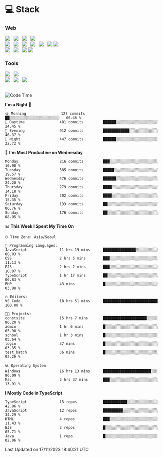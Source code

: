 <h1>💻 Stack</h1>
<div>
 <h3>Web</h3>
 <!-- badge : https://shields.io/ -->
 <!-- icon : https://simpleicons.org/?q=Get -->
 <img src="https://img.shields.io/badge/HTML5-e74c3c?style=flat-square&logo=HTML5&logoColor=white"/> &nbsp 
 <img src="https://img.shields.io/badge/CSS3-0A84FF?style=flat-square&logo=CSS3&logoColor=white"/> &nbsp 
 <img src="https://img.shields.io/badge/JavaScript-FFCD11?style=flat-square&logo=JavaScript&logoColor=white"/> &nbsp 
 <img src="https://img.shields.io/badge/TypeScript-3075C0?style=flat-square&logo=TypeScript&logoColor=white"/>
 <br/>
 <img src="https://img.shields.io/badge/Next-000000?style=flat-square&logo=nextdotjs&logoColor=white"/> &nbsp 
 <img src="https://img.shields.io/badge/React-00BCF6?style=flat-square&logo=React&logoColor=white"/> &nbsp 
 <img src="https://img.shields.io/badge/Redux-764ABC?style=flat-square&logo=Redux&logoColor=white"/> &nbsp
 <img src="https://img.shields.io/badge/Recoil-3578E5?style=flat-square&logo=recoil&logoColor=white"/> &nbsp
 <img src="https://img.shields.io/badge/React-Query-FF4154?style=flat-square&logo=reactquery&logoColor=white"/> &nbsp 
 <img src="https://img.shields.io/badge/styled%2Dcomponents-DB7093?style=flat-square&logo=styled%2Dcomponents&logoColor=white"/>
 <img src="https://img.shields.io/badge/CSS Modules-000000?style=flat-square&logo=CSS Modules&logoColor=white"/> &nbsp 
 <br/>
 <img src="https://img.shields.io/badge/Node-339933?style=flat-square&logo=Node.js&logoColor=white"/> &nbsp 
 <img src="https://img.shields.io/badge/Express-000000?style=flat-square&logo=Express&logoColor=white"/> &nbsp 
 <img src="https://img.shields.io/badge/MongoDB-47A248?style=flat-square&logo=MongoDB&logoColor=white"/>
 <img src="https://img.shields.io/badge/MariaDB-003545?style=flat-square&logo=mariadb&logoColor=white"/>
 
 <h3>Tools</h3>
 <img src="https://img.shields.io/badge/Visual Studio Code-007ACC?style=flat-square&logo=Visual Studio Code&logoColor=white"/> &nbsp 
 <img src="https://img.shields.io/badge/Postman-FF6C37?style=flat-square&logo=Postman&logoColor=white"/> &nbsp
 <br>
 <img src="https://img.shields.io/badge/Adobe Photoshop-31A8FF?style=flat-square&logo=Adobe Photoshop&logoColor=white"/> &nbsp 
 <img src="https://img.shields.io/badge/Adobe Illustrator-FF9A00?style=flat-square&logo=Adobe Illustrator&logoColor=white"/> &nbsp 
 <img src="https://img.shields.io/badge/Figma-F24E1E?style=flat-square&logo=Figma&logoColor=white"/> &nbsp
</div>

<br>

<!--START_SECTION:waka-->
![Code Time](http://img.shields.io/badge/Code%20Time-640%20hrs%2053%20mins-blue)

**I'm a Night 🦉** 

```text
🌞 Morning                127 commits         ██░░░░░░░░░░░░░░░░░░░░░░░   06.46 % 
🌆 Daytime                481 commits         ██████░░░░░░░░░░░░░░░░░░░   24.45 % 
🌃 Evening                912 commits         ████████████░░░░░░░░░░░░░   46.37 % 
🌙 Night                  447 commits         ██████░░░░░░░░░░░░░░░░░░░   22.72 % 
```
📅 **I'm Most Productive on Wednesday** 

```text
Monday                   216 commits         ███░░░░░░░░░░░░░░░░░░░░░░   10.98 % 
Tuesday                  385 commits         █████░░░░░░░░░░░░░░░░░░░░   19.57 % 
Wednesday                476 commits         ██████░░░░░░░░░░░░░░░░░░░   24.20 % 
Thursday                 279 commits         ████░░░░░░░░░░░░░░░░░░░░░   14.18 % 
Friday                   302 commits         ████░░░░░░░░░░░░░░░░░░░░░   15.35 % 
Saturday                 133 commits         ██░░░░░░░░░░░░░░░░░░░░░░░   06.76 % 
Sunday                   176 commits         ██░░░░░░░░░░░░░░░░░░░░░░░   08.95 % 
```


📊 **This Week I Spent My Time On** 

```text
🕑︎ Time Zone: Asia/Seoul

💬 Programming Languages: 
JavaScript               11 hrs 19 mins      ███████████████░░░░░░░░░░   60.03 % 
CSS                      2 hrs 5 mins        ███░░░░░░░░░░░░░░░░░░░░░░   11.13 % 
EJS                      2 hrs 2 mins        ███░░░░░░░░░░░░░░░░░░░░░░   10.87 % 
TypeScript               1 hr 17 mins        ██░░░░░░░░░░░░░░░░░░░░░░░   06.83 % 
PHP                      43 mins             █░░░░░░░░░░░░░░░░░░░░░░░░   03.88 % 

🔥 Editors: 
VS Code                  18 hrs 51 mins      █████████████████████████   100.00 % 

🐱‍💻 Projects: 
constsite                15 hrs 7 mins       ████████████████████░░░░░   80.20 % 
admin                    1 hr 6 mins         █░░░░░░░░░░░░░░░░░░░░░░░░   05.90 % 
school                   1 hr 3 mins         █░░░░░░░░░░░░░░░░░░░░░░░░   05.64 % 
login                    37 mins             █░░░░░░░░░░░░░░░░░░░░░░░░   03.35 % 
test_batch               36 mins             █░░░░░░░░░░░░░░░░░░░░░░░░   03.26 % 

💻 Operating System: 
Windows                  16 hrs 13 mins      ██████████████████████░░░   86.09 % 
Mac                      2 hrs 37 mins       ███░░░░░░░░░░░░░░░░░░░░░░   13.91 % 
```

**I Mostly Code in TypeScript** 

```text
TypeScript               15 repos            ███████████░░░░░░░░░░░░░░   42.86 % 
JavaScript               12 repos            █████████░░░░░░░░░░░░░░░░   34.29 % 
HTML                     4 repos             ███░░░░░░░░░░░░░░░░░░░░░░   11.43 % 
EJS                      2 repos             █░░░░░░░░░░░░░░░░░░░░░░░░   05.71 % 
Java                     1 repo              █░░░░░░░░░░░░░░░░░░░░░░░░   02.86 % 
```




 Last Updated on 17/11/2023 18:40:21 UTC
<!--END_SECTION:waka-->
